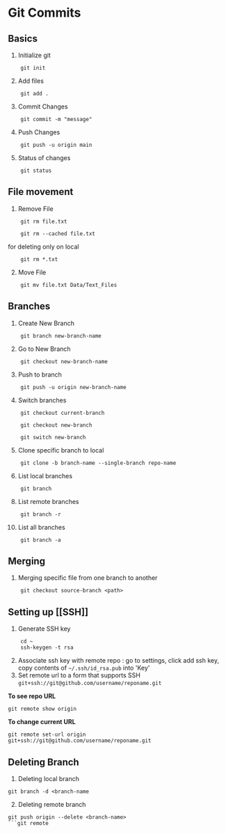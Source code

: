 # Git Commits
## Basics
1. Initialize git
``` 
	git init 
``` 
2. Add files 
``` 
	git add .
```
3. Commit Changes 
``` 
	git commit -m "message" 
```
4. Push Changes 
``` 
	git push -u origin main
```
5. Status of changes 
```
	git status
```

## File movement 
1. Remove File 
``` 
	git rm file.txt 
```
``` 
	git rm --cached file.txt 
``` 
for deleting only on local
``` 
	git rm *.txt 
```
2. Move File 
``` 
	git mv file.txt Data/Text_Files
```

## Branches
1. Create New Branch 
``` 
	git branch new-branch-name
```
2. Go to New Branch
``` 
	git checkout new-branch-name
```
3. Push to branch
``` 
	git push -u origin new-branch-name
```
4. Switch branches
``` 
	git checkout current-branch 
```

```
	git checkout new-branch
```
```
	git switch new-branch
```
	
	
5. Clone specific branch to local
```
	git clone -b branch-name --single-branch repo-name
```

6. List local branches
 ```
	 git branch
 ```
8. List remote branches
 ```
	 git branch -r
 ```
10. List all branches 
```
	git branch -a
```
	
## Merging
1. Merging specific file from one branch to another
```
	git checkout source-branch <path>
```

## Setting up [[SSH]]
1. Generate SSH key
``` 
	cd ~
	ssh-keygen -t rsa 
```
2. Associate ssh key with remote repo : go to settings, click add ssh key, copy contents of `~/.ssh/id_rsa.pub` into 'Key'
3. Set remote url to a form that supports SSH
```git+ssh://git@github.com/username/reponame.git```

__To see repo URL__
```
git remote show origin
```
__To change current URL__
```
git remote set-url origin git+ssh://git@github.com/username/reponame.git
```

## Deleting Branch
1. Deleting local branch
```
git branch -d <branch-name
```

2. Deleting remote branch 
```
git push origin --delete <branch-name>
```git remote 
